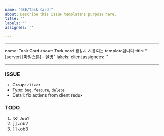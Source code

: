 ```yaml
---
name: "[BE/Task Card]"
about: Describe this issue template's purpose here.
title: ''
labels: ''
assignees: ''

---
```


---
name: Task Card
about: Task card 생성시 사용되는 template입니다
title: "[server] [마일스톤] - 설명"
labels: client
assignees: ''

---

### ISSUE
- Group: `client`
- Type: `bug`, `feature`, `delete`
- Detail: fix actions from client redux

### TODO
1. [X] Job1
2. [ ] Job2
3. [ ] Job3
